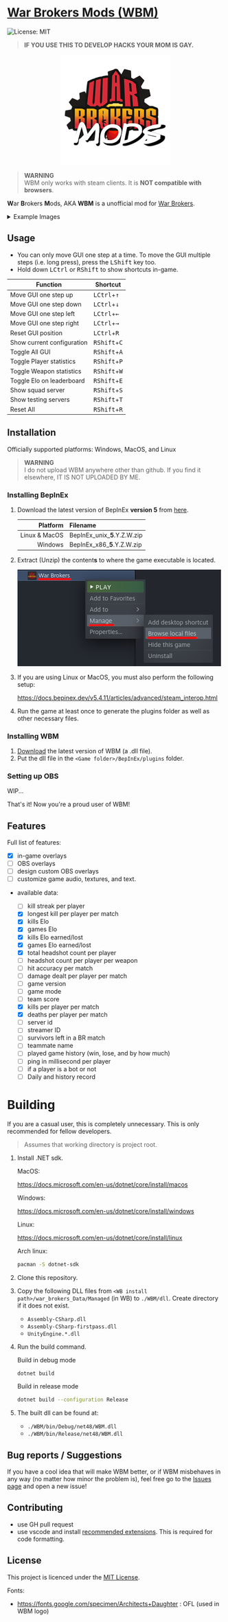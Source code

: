 # [War Brokers Mods (WBM)](https://github.com/developomp/WBM)

![License: MIT](https://img.shields.io/github/license/developomp/WBM?style=flat-square&color=blue)

> **IF YOU USE THIS TO DEVELOP HACKS YOUR MOM IS GAY.**

<p align="center">
  <img src="images/WBM.png" alt="WBM logo"/>
</p>

> **WARNING**<br />
> WBM only works with steam clients. It is **NOT compatible with browsers**.

**W**ar **B**rokers **M**ods, AKA **WBM** is a unofficial mod for [War Brokers](https://store.steampowered.com/app/750470).<br />

<details>
<summary>Example Images</summary>

![Example 1](./images/example1.png)

![Example 2](./images/example2.png)

</details>

## Usage

- You can only move GUI one step at a time. To move the GUI multiple steps (i.e. long press), press the <kbd>LShift</kbd> key too.
- Hold down <kbd>LCtrl</kbd> or <kbd>RShift</kbd> to show shortcuts in-game.

| Function                   | Shortcut                       |
| -------------------------- | ------------------------------ |
| Move GUI one step up       | <kbd>LCtrl</kbd>+<kbd>↑</kbd>  |
| Move GUI one step down     | <kbd>LCtrl</kbd>+<kbd>↓</kbd>  |
| Move GUI one step left     | <kbd>LCtrl</kbd>+<kbd>←</kbd>  |
| Move GUI one step right    | <kbd>LCtrl</kbd>+<kbd>→</kbd>  |
| Reset GUI position         | <kbd>LCtrl</kbd>+<kbd>R</kbd>  |
| Show current configuration | <kbd>RShift</kbd>+<kbd>C</kbd> |
| Toggle All GUI             | <kbd>RShift</kbd>+<kbd>A</kbd> |
| Toggle Player statistics   | <kbd>RShift</kbd>+<kbd>P</kbd> |
| Toggle Weapon statistics   | <kbd>RShift</kbd>+<kbd>W</kbd> |
| Toggle Elo on leaderboard  | <kbd>RShift</kbd>+<kbd>E</kbd> |
| Show squad server          | <kbd>RShift</kbd>+<kbd>S</kbd> |
| Show testing servers       | <kbd>RShift</kbd>+<kbd>T</kbd> |
| Reset All                  | <kbd>RShift</kbd>+<kbd>R</kbd> |

## Installation

Officially supported platforms: Windows, MacOS, and Linux

> **WARNING**<br />
> I do not upload WBM anywhere other than github. If you find it elsewhere, IT IS NOT UPLOADED BY ME.

### Installing BepInEx

1. Download the latest version of BepInEx **version 5** from [here](https://github.com/BepInEx/BepInEx/releases).

   |      Platform | Filename                      |
   | ------------: | :---------------------------- |
   | Linux & MacOS | BepInEx_unix\_**5**.Y.Z.W.zip |
   |       Windows | BepInEx_x86\_**5**.Y.Z.W.zip  |

2. Extract (Unzip) the content**s** to where the game executable is located.

   ![how to find game location](./images/local_files.png)

3. If you are using Linux or MacOS, you must also perform the following setup:

   https://docs.bepinex.dev/v5.4.11/articles/advanced/steam_interop.html

4. Run the game at least once to generate the plugins folder as well as other necessary files.

### Installing WBM

1. [Download](https://github.com/developomp/WBM/releases/latest) the latest version of WBM (a .dll file).
2. Put the dll file in the `<Game folder>/BepInEx/plugins` folder.

### Setting up OBS

WIP...

That's it! Now you're a proud user of WBM!

## Features

Full list of features:

- [x] in-game overlays
- [ ] OBS overlays
- [ ] design custom OBS overlays
- [ ] customize game audio, textures, and text.

- available data:

  - [ ] kill streak per player
  - [x] longest kill per player per match
  - [x] kills Elo
  - [x] games Elo
  - [x] kills Elo earned/lost
  - [x] games Elo earned/lost
  - [x] total headshot count per player
  - [ ] headshot count per player per weapon
  - [ ] hit accuracy per match
  - [ ] damage dealt per player per match
  - [ ] game version
  - [ ] game mode
  - [ ] team score
  - [x] kills per player per match
  - [x] deaths per player per match
  - [ ] server id
  - [ ] streamer ID
  - [ ] survivors left in a BR match
  - [ ] teammate name
  - [ ] played game history (win, lose, and by how much)
  - [ ] ping in millisecond per player
  - [ ] if a player is a bot or not
  - [ ] Daily and history record

# Building

If you are a casual user, this is completely unnecessary. This is only recommended for fellow developers.

> Assumes that working directory is project root.

1. Install .NET sdk.

   MacOS:

   https://docs.microsoft.com/en-us/dotnet/core/install/macos

   Windows:

   https://docs.microsoft.com/en-us/dotnet/core/install/windows

   Linux:

   https://docs.microsoft.com/en-us/dotnet/core/install/linux

   Arch linux:

   ```bash
   pacman -S dotnet-sdk
   ```

2. Clone this repository.
3. Copy the following DLL files from `<WB install path>/war_brokers_Data/Managed` (in WB) to `./WBM/dll`. Create directory if it does not exist.

   - `Assembly-CSharp.dll`
   - `Assembly-CSharp-firstpass.dll`
   - `UnityEngine.*.dll`

4. Run the build command.

   Build in debug mode

   ```bash
   dotnet build
   ```

   Build in release mode

   ```bash
   dotnet build --configuration Release
   ```

5. The built dll can be found at:

   - `./WBM/bin/Debug/net48/WBM.dll`
   - `./WBM/bin/Release/net48/WBM.dll`

## Bug reports / Suggestions

If you have a cool idea that will make WBM better, or if WBM misbehaves in any way (no matter how minor the problem is), feel free go to the [Issues page](https://github.com/developomp/WBM/issues) and open a new issue!

## Contributing

- use GH pull request
- use vscode and install [recommended extensions](.vscode/extensions.json). This is required for code formatting.

## License

This project is licenced under the [MIT License](https://opensource.org/licenses/MIT).

Fonts:

- https://fonts.google.com/specimen/Architects+Daughter : OFL (used in WBM logo)
